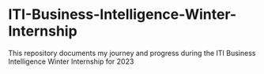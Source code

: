 # ITI-Business-Intelligence-Winter-Internship
This repository documents my journey and progress during the ITI Business Intelligence Winter Internship for 2023
